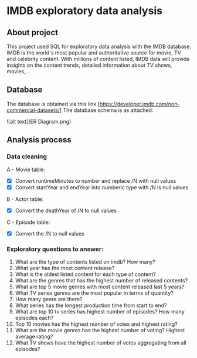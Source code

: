 # IMDB exploratory data analysis

## About project
This project used SQL for exploratory data analysis with the IMDB database.
IMDB is the world's most popular and authoritative source for movie, TV and celebrity content. With millions of content listed, IMDB data will provide insights on the content trends, detailed information about TV shows, movies,...

## Database
The database is obtained via this link [https://developer.imdb.com/non-commercial-datasets/]
The database schema is as attached:

![alt text](ER Diagram.png)

## Analysis process

### Data cleaning
A - Movie table:
- [x] Convert runtimeMinutes to number and replace /N with null values
- [x] Convert startYear and endYear into numberic type with /N is null values

B - Actor table:
- [x] Convert the deathYear of /N to null values

C - Episode table:
- [x] Convert the /N to null values

### Exploratory questions to answer:

1. What are the type of contents listed on imdb? How many?
2. What year has the most content release?
3. What is the oldest listed content for each type of content?
4. What are the genres that has the highest number of released contents?
5. What are top 5 movie genres with most content released last 5 years?
6. What TV series genres are the most popular in terms of quantity?
7. How many genre are there?
8. What series has the longest production time from start to end?
9. What are top 10 tv series has highest number of episodes? How many episodes each?
10. Top 10 movies has the highest number of votes and highest rating?
11. What are the movie genres has the highest number of voting? Highest average rating?
12. What TV shows have the highest number of votes aggregating from all episodes? 
